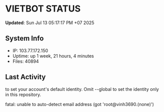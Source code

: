 # VIETBOT STATUS
**Updated**: Sun Jul 13 05:17:17 PM +07 2025

## System Info
- IP: 103.77.172.150
- Uptime: up 1 week, 21 hours, 4 minutes
- Files: 40894

## Last Activity

to set your account's default identity.
Omit --global to set the identity only in this repository.

fatal: unable to auto-detect email address (got 'root@vinh3690.(none)')
